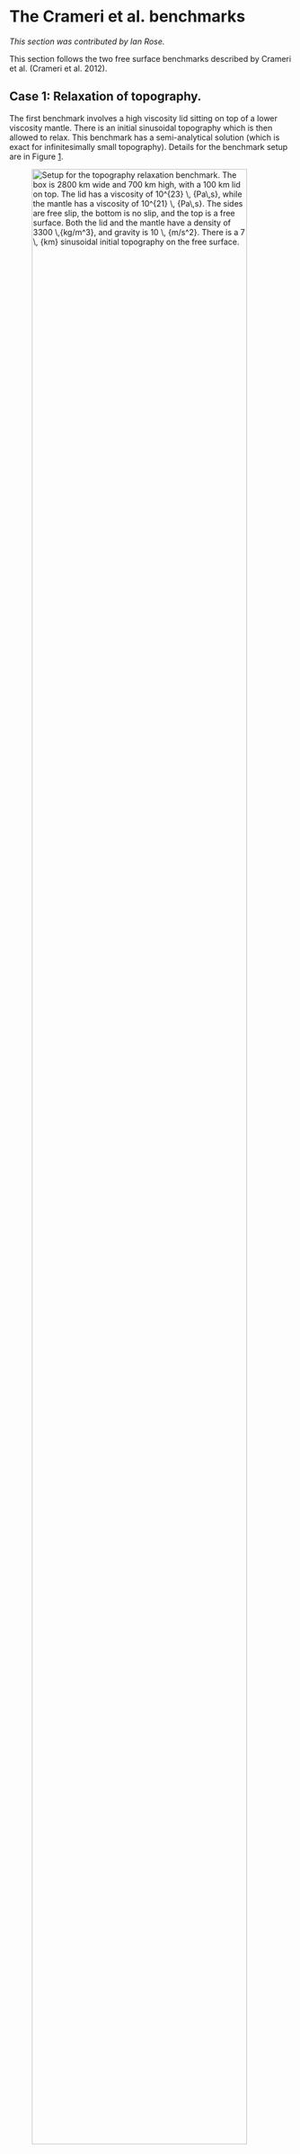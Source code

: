 # The Crameri et al.&nbsp;benchmarks

*This section was contributed by Ian Rose.*

This section follows the two free surface benchmarks described by Crameri et
al. (Crameri et al. 2012).

## Case 1: Relaxation of topography.

The first benchmark involves a high viscosity lid sitting on top of a lower
viscosity mantle. There is an initial sinusoidal topography which is then
allowed to relax. This benchmark has a semi-analytical solution (which is
exact for infinitesimally small topography). Details for the benchmark setup
are in Figure&nbsp;[1][].

<div class="center">

<figure>
<img src="cookbooks/benchmarks/crameri_et_al/doc/initial_topography.png" id="fig:crameri-benchmark-initial-topography" style="width:95.0%" alt="Setup for the topography relaxation benchmark. The box is 2800 km wide and 700 km high, with a 100 km lid on top. The lid has a viscosity of 10^{23} \, {Pa\,s}, while the mantle has a viscosity of 10^{21} \, {Pa\,s}. The sides are free slip, the bottom is no slip, and the top is a free surface. Both the lid and the mantle have a density of 3300 \,{kg/m^3}, and gravity is 10 \, {m/s^2}. There is a 7 \, {km} sinusoidal initial topography on the free surface." /><figcaption aria-hidden="true"><em>Setup for the topography relaxation benchmark. The box is <span class="math inline">2800</span> km wide and <span class="math inline">700</span> km high, with a <span class="math inline">100</span> km lid on top. The lid has a viscosity of <span class="math inline">10<sup>23</sup>&#x2006;<em>P</em><em>a</em>&#x2006;<em>s</em></span>, while the mantle has a viscosity of <span class="math inline">10<sup>21</sup>&#x2006;<em>P</em><em>a</em>&#x2006;<em>s</em></span>. The sides are free slip, the bottom is no slip, and the top is a free surface. Both the lid and the mantle have a density of <span class="math inline">3300&#x2006;<em>k</em><em>g</em>/<em>m</em><sup>3</sup></span>, and gravity is <span class="math inline">10&#x2006;<em>m</em>/<em>s</em><sup>2</sup></span>. There is a <span class="math inline">7&#x2006;<em>k</em><em>m</em></span> sinusoidal initial topography on the free surface.</em></figcaption>
</figure>

</div>

The complete parameter file for this benchmark can be found in
[benchmarks/crameri_et_al/case_1/crameri_benchmark_1.prm](https://www.github.com/geodynamics/aspect/blob/main/benchmarks/crameri_et_al/case_1/crameri_benchmark_1.prm), the most relevant
parts of which are excerpted here:

``` prmfile
```

In particular, this benchmark uses a custom geometry model to set the initial
geometry. This geometry model, called &ldquo;`ReboundBox`,&rdquo; is based on
the `Box` geometry model. It generates a domain in using the same parameters
as `Box`, but then displaces all the nodes vertically with a sinusoidal
perturbation, where the magnitude and order of that perturbation are specified
in the `ReboundBox` subsection.

The characteristic timescales of topography relaxation are significantly
smaller than those of mantle convection. Taking timesteps larger than this
relaxation timescale tends to cause sloshing instabilities, which are
described further in Section&nbsp;{ref}`sec:freesurface`. Some sort of
stabilization is required to take large timesteps. In this benchmark, however,
we are interested in the relaxation timescale, so we are free to take very
small timesteps (in this case, 0.01 times the CFL number). As can be seen in
Figure&nbsp;[2][], the results of all the codes which are included in this
comparison are basically indistinguishable.

<div class="center">

<figure>
<embed src="cookbooks/benchmarks/crameri_et_al/doc/crameri_1_comparison.pdf" id="fig:crameri-benchmark-relaxation-topography" style="width:95.0%" /><figcaption aria-hidden="true"><em>Results for the topography relaxation benchmark, showing maximum topography versus time. Over about <span class="math inline">100</span> ka the topography completely disappears. The results of four free surface codes, as well as the semi-analytic solution, are nearly identical.</em></figcaption>
</figure>

</div>

## Case 2: Dynamic topography.

Case two is more complicated. Unlike the case one, it occurs over mantle
convection timescales. In this benchmark there is the same high viscosity lid
over a lower viscosity mantle. However, now there is a blob of buoyant
material rising in the center of the domain, causing dynamic topography at the
surface. The details for the setup are in the caption of Figure&nbsp;[3][].

<div class="center">

<figure>
<img src="cookbooks/benchmarks/crameri_et_al/doc/rising_blob.png" id="fig:crameri-benchmark-rising-blob" style="width:95.0%" alt="Setup for the dynamic topography benchmark. Again, the domain is 2800 km wide and 700 km high. A 100 km thick lid with viscosity 10^{23} overlies a mantle with viscosity 10^{21}. Both the lid and the mantle have a density of 3300\,kg/m^3. A blob with diameter 100 km lies 300 km from the bottom of the domain. The blob has a density of 3200 kg/m^3 and a viscosity of 10^{20} Pa s." /><figcaption aria-hidden="true"><em>Setup for the dynamic topography benchmark. Again, the domain is <span class="math inline">2800</span> km wide and <span class="math inline">700</span> km high. A <span class="math inline">100</span> km thick lid with viscosity <span class="math inline">10<sup>23</sup></span> overlies a mantle with viscosity <span class="math inline">10<sup>21</sup></span>. Both the lid and the mantle have a density of <span class="math inline">3300&#x2006;<em>k</em><em>g</em>/<em>m</em><sup>3</sup></span>. A blob with diameter <span class="math inline">100</span> km lies <span class="math inline">300</span> km from the bottom of the domain. The blob has a density of <span class="math inline">3200<em>k</em><em>g</em>/<em>m</em><sup>3</sup></span> and a viscosity of <span class="math inline">10<sup>20</sup></span> Pa s.</em></figcaption>
</figure>

</div>

Case two requires higher resolution and longer time integrations than case
one. The benchmark is over 20 million years and builds dynamic topography of
$\sim 800$ meters.

<div class="center">

<figure>
<embed src="cookbooks/benchmarks/crameri_et_al/doc/crameri_2_comparison.pdf" id="fig:crameri-2-comparison" style="width:95.0%" /><figcaption aria-hidden="true"><em>Evolution of topography for the dynamic topography benchmark. The maximum topography is shown as a function of time, for as well as for several other codes participating in the benchmark. This benchmark shows considerably more scatter between the codes.</em></figcaption>
</figure>

</div>

Again, we excerpt the most relevant parts of the parameter file for this
benchmark, with the full thing available in
[benchmarks/crameri_et_al/case_2/crameri_benchmark_2.prm](https://www.github.com/geodynamics/aspect/blob/main/benchmarks/crameri_et_al/case_2/crameri_benchmark_2.prm). Here we use the
&ldquo;Multicomponent&rdquo; material model, which allows us to easily set up
a number of compositional fields with different material properties. The first
compositional field corresponds to background mantle, the second corresponds
to the rising blob, and the third corresponds to the viscous lid.

Furthermore, the results of this benchmark are sensitive to the mesh
refinement and timestepping parameters. Here we have nine refinement levels,
and refine according to density and the compositional fields.

``` prmfile
```

Unlike the first benchmark, for case two there is no (semi) analytical
solution to compare against. Furthermore, the time integration for this
benchmark is much longer, allowing for errors to accumulate. As such, there is
considerably more scatter between the participating codes. does, however, fall
within the range of the other results, and the curve is somewhat less wiggly.
The results for maximum topography versus time are shown in&nbsp;[4][]

The precise values for topography at a given time are quite dependent on the
resolution and timestepping parameters. Following (Crameri et al. 2012) we
investigate the convergence of the maximum topography at 3 Ma as a function of
CFL number and mesh resolution. The results are shown in figure&nbsp;[5][].

<div class="center">

<figure>
<embed src="cookbooks/benchmarks/crameri_et_al/doc/crameri_2_convergence.pdf" id="fig:crameri-benchmark-convergence" style="width:100.0%" /><figcaption aria-hidden="true"><em>Convergence for case two. Left: Logarithm of the error with decreasing CFL number. As the CFL number decreases, the error gets smaller. However, once it reaches a value of <span class="math inline">&#x2004;&#x223C;&#x2004;0.1</span>, there stops being much improvement in accuracy. Right: Logarithm of the error with increasing maximum mesh resolution. As the resolution increases, so does the accuracy.</em></figcaption>
</figure>

</div>

We find that at 3 Ma converges to a maximum topography of $\sim$<!-- -->396
meters. This is slightly different from what MILAMIN_VEP reported as its
convergent value in (Crameri et al. 2012), but still well within the range of
variation of the codes. Additionally, we note that is able to achieve good
results with relatively less mesh resolution due to the ability to adaptively
refine in the regions of interest (namely, the blob and the high viscosity
lid).

Accuracy improves roughly linearly with decreasing CFL number, though stops
improving at CFL $\sim 0.1$. Accuracy also improves with increasing mesh
resolution, though its convergence order does not seem to be excellent. It is
possible that other mesh refinement parameters than we tried in this benchmark
could improve the convergence. The primary challenge in accuracy is limiting
numerical diffusion of the rising blob. If the blob becomes too diffuse, its
ability to lift topography is diminished. It would be instructive to compare
the results of this benchmark using particles with the results using
compositional fields.

<div id="refs" class="references csl-bib-body hanging-indent">

<div id="ref-CSG12" class="csl-entry">

Crameri, F., H. Schmeling, G. J. Golabek, T. Duretz, R. Orendt, S. J. H.
Buiter, D. A. May, B. J. P. Kaus, T. V. Gerya, and P. J. Tackley. 2012.
&ldquo;A Comparison of Numerical Surface Topography Calculations in Geodynamic
Modelling: An Evaluation of the &lsquo;Sticky Air&rsquo; Method.&rdquo;
*Geophysical Journal International* 189 (1): 38&ndash;54.

</div>

</div>

  [1]: #fig:crameri-benchmark-initial-topography
  [benchmarks/crameri_et_al/case_1/crameri_benchmark_1.prm]: benchmarks/crameri_et_al/case_1/crameri_benchmark_1.prm
  [2]: #sec:freesurface
  [2]: #fig:crameri-benchmark-relaxation-topography
  [3]: #fig:crameri-benchmark-rising-blob
  [benchmarks/crameri_et_al/case_2/crameri_benchmark_2.prm]: benchmarks/crameri_et_al/case_2/crameri_benchmark_2.prm
  [4]: #fig:crameri-2-comparison
  [5]: #fig:crameri-benchmark-convergence
